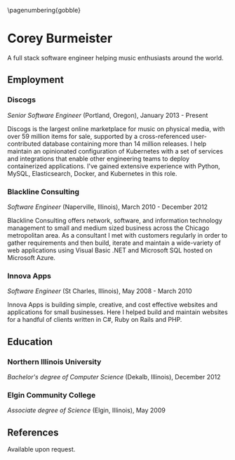 \pagenumbering{gobble}

# Corey Burmeister

A full stack software engineer helping music enthusiasts around the world.

## Employment

### Discogs

*Senior Software Engineer* (Portland, Oregon), January 2013 - Present

Discogs is the largest online marketplace for music on physical media, with
over 59 million items for sale, supported by a cross-referenced
user-contributed database containing more than 14 million releases. I help
maintain an opinionated configuration of Kubernetes with a set of services and
integrations that enable other engineering teams to deploy containerized
applications. I've gained extensive experience with Python, MySQL,
Elasticsearch, Docker, and Kubernetes in this role.

### Blackline Consulting

*Software Engineer* (Naperville, Illinois), March 2010 - December 2012

Blackline Consulting offers network, software, and information technology
management to small and medium sized business across the Chicago metropolitan
area. As a consultant I met with customers regularly in order to gather
requirements and then build, iterate and maintain a wide-variety of web
applications using Visual Basic .NET and Microsoft SQL hosted on Microsoft
Azure.

### Innova Apps

*Software Engineer* (St Charles, Illinois), May 2008 - March 2010

Innova Apps is building simple, creative, and cost effective websites and
applications for small businesses. Here I helped build and maintain websites
for a handful of clients written in C#, Ruby on Rails and PHP.

## Education

### Northern Illinois University

*Bachelor's degree of Computer Science* (Dekalb, Illinois), December 2012

### Elgin Community College

*Associate degree of Science* (Elgin, Illinois), May 2009

## References

Available upon request.
